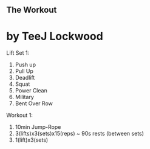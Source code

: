 ## The Workout
# by TeeJ Lockwood

Lift Set 1:
1. Push up
2. Pull Up
3. Deadlift
4. Squat
5. Power Clean
6. Military
7. Bent Over Row


Workout 1:
1. 10min Jump-Rope
2. 3(lifts)x3(sets)x15(reps) ~ 90s rests (between sets)
3. 1(lift)x3(sets)  

